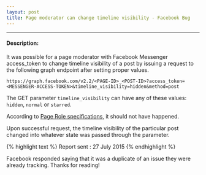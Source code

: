 ```yaml
---
layout: post
title: Page moderator can change timeline visibility - Facebook Bug 
---
```


---


#### Description:

It was possible for a page moderator with Facebook Messenger access_token to change timeline visibility of a post by issuing a request to the following graph endpoint after setting proper values.



`https://graph.facebook.com/v2.2/<PAGE-ID>_<POST-ID>?access_token=<MESSENGER-ACCESS-TOKEN>&timeline_visibility=hidden&method=post`

The GET parameter `timeline_visibility` can have any of these values: `hidden`, `normal` or `starred`. 

According to <a href="https://www.facebook.com/help/323502271070625/" target="_blank">Page Role specifications</a>, it should not have happened. 

 
Upon successful request, the timeline visibility of the particular post changed into whatever state was passed through the parameter.


{% highlight text %} 
Report sent : 27 July 2015 
{% endhighlight %}



Facebook responded saying that it was a duplicate of an issue they were already tracking. Thanks for reading!
